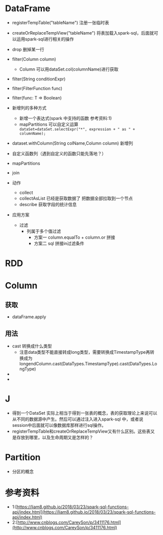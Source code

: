 # DataFrame
+ registerTempTable("tableName") 注册一张临时表
+ createOrReplaceTempView("tableName") 将表加载入spark-sql，后面就可以运用spark-sql进行相关的操作
+ drop 删掉某一行
+ filter(Column column)
   + Column 可以用dataSet.col(columnName)进行获取
+ filter(String conditionExpr)
+ filter(FilterFunction func)
+ filter(func: T => Boolean)

+ 新增列的多种方式
   + 新增一个表达式(spark 中支持的函数 参考资料:1)
   + mapPartitions 可以自定义运算
   `        dataSet=dataSet.selectExpr("*", expression + " as " + columnName);
  `
+ dataset.withColumn(String colName,Column column) 新增列
+ 自定义函数列（遇到自定义的函数只能先落地？）

+ mapPartitions
+ join

+ 动作
    + collect 
    + collectAsList 已经是获取数据了
     把数据全部拉取到一个节点
    + describe 获取字段的统计信息

+ 应用方案
   + 过滤
       + 列属于多个值过滤
          + 方案一 column.equalTo + column.or 拼接
          + 方案二 sql 拼接in过滤条件

# RDD

# Column
## 获取
+ dataFrame.apply
## 用法
+ cast 转换成什么类型
    + 注意data类型不能直接转成long类型，需要转换成TimestampType再转换成为longendColumn.cast(DataTypes.TimestampType).cast(DataTypes.LongType)
+ 
+ 


# J
+ 得到一个DataSet<Row> 实际上相当于得到一张表的概念，表的获取理论上来说可以从不同的数据源中产生。然后可以通过注入进入spark-sql 中，或者说session中后面就可以像数据库那样进行sql操作。
+ registerTempTable和createOrReplaceTempView又有什么区别。这些表又是存放到哪里，以及生命周期又是怎样的？

# Partition
+ 分区的概念


# 参考资料
+ 1:[https://liam8.github.io/2018/03/23/spark-sql-functions-api/index.html](https://liam8.github.io/2018/03/23/spark-sql-functions-api/index.html)
+ 2:[http://www.cnblogs.com/CareySon/p/3411176.html](http://www.cnblogs.com/CareySon/p/3411176.html)